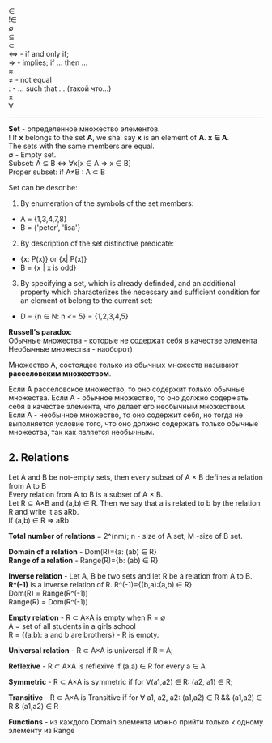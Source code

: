 ∈<br>
!∈<br>
∅<br>
⊆<br>
⊂<br>
⇔ - if and only if;<br>
⇒  - implies; if ... then ...<br>
≈<br>
≠ - not equal<br>
: - ... such that ... (такой что...)<br>
×<br>
∀<br>
***

**Set** - определенное множество элементов. <br>
! If **x** belongs to the set **A**, we shal say **x** is an element of **A**. **x ∈ A**.<br>
The sets with the same members are equal.<br>
 ∅ - Empty set. <br>
 Subset: A ⊆ B ⇔ ∀x[x ∈ A ⇒ x ∈ B] <br>
 Proper subset: if A≠B : A ⊂ B

 Set can be describe:
 1. By enumeration of the symbols of the set members:
 - A = {1,3,4,7,8}
 - B = {'peter', 'lisa'}
 2. By description of the set distinctive predicate:
 - {x: P(x)} or {x| P(x)}
 - B = {x | x is odd}
 3. By specifying a set, which is already definded, and an additional property which characterizes the necessary and sufficient condition for an element ot belong to the current set:
 - D = {n ∈ N: n <= 5} = {1,2,3,4,5}

**Russell's paradox**:<br>
Обычные множества - которые не содержат себя в качестве элемента
Необычные множества - наоборот)

Множество А, состоящее только из обычных множеств называют **расселовским множеством**.

Если А расселовское множество, то оно содержит только обычные множества.
Если А - обычное множество, то оно должно содержать себя в качестве элемента, что делает его необычным множеством.
Если А - необычное множество, то оно содержит себя, но тогда не выполняется условие того, что оно должно содержать только обычные множества, так как является необычным.


## 2. Relations
Let A and B be not-empty sets, then every subset of A × B defines a relation from A to B<br>
Every relation from A to B is a subset of A × B.<br>
Let R ⊆ A×B and (a,b) ∈ R. Then we say that a is related to b by the relation R and write it as aRb.<br>
If (a,b) ∈ R => aRb

**Total number of relations** = 2^(nm); n - size of A set, M -size of B set.

**Domain of a relation** - Dom(R)={a: (ab) ∈ R}<br>
**Range of a relation** - Range(R)={b: (ab) ∈ R}<br>

**Inverse relation** - Let A, B be two sets and let R be a relation from A to B.<br>
**R^(-1)** is a inverse relation of R. R^(-1)={(b,a):(a,b) ∈ R}<br>
Dom(R) = Range(R^(-1))<Br>
Range(R) = Dom(R^(-1))<br>

**Empty relation** - R ⊂ A×A is empty when R = ∅<br>
 A = set of all students in a girls school<br>
 R = {(a,b): a and b are brothers} - R is empty.

**Universal relation** - R ⊂ A×A is universal if R = A;

**Reflexive** - R ⊂ A×A is reflexive if (a,a) ∈ R for every a ∈ A

**Symmetric** - R ⊂ A×A is symmetric if for ∀(a1,a2) ∈ R: (a2, a1) ∈ R;

**Transitive** - R ⊂ A×A is Transitive if for ∀ a1, a2, a2: (a1,a2) ∈ R && (a1,a2) ∈ R & (a1,a2) ∈ R

**Functions** - из каждого Domain элемента можно прийти только к одному элементу из Range













